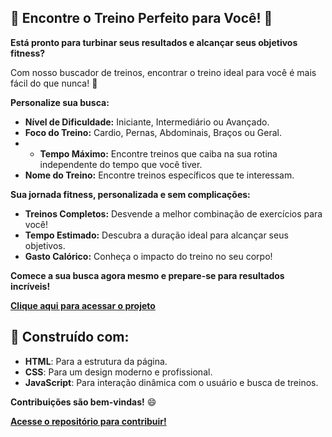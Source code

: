 ##  💪 Encontre o Treino Perfeito para Você! 💪

**Está pronto para turbinar seus resultados e alcançar seus objetivos fitness?** 

Com nosso buscador de treinos, encontrar o treino ideal para você é mais fácil do que nunca! 🤩

**Personalize sua busca:**

* **Nível de Dificuldade:** Iniciante, Intermediário ou Avançado.
* **Foco do Treino:** Cardio, Pernas, Abdominais, Braços ou Geral.
* * **Tempo Máximo:** Encontre treinos que caiba na sua rotina independente do tempo que você tiver.
* **Nome do Treino:** Encontre treinos específicos que te interessam.

**Sua jornada fitness, personalizada e sem complicações:**

* **Treinos Completos:**  Desvende a melhor combinação de exercícios para você!
* **Tempo Estimado:** Descubra a duração ideal para alcançar seus objetivos.
* **Gasto Calórico:** Conheça o impacto do treino no seu corpo!

**Comece a sua busca agora mesmo e prepare-se para resultados incríveis!** 

**[Clique aqui para acessar o projeto](https://github.com/lucassilvaesmeraldino/busca-de-treinos)**

##  🚀 Construído com:

* **HTML**: Para a estrutura da página.
* **CSS**:  Para um design moderno e profissional.
* **JavaScript**: Para interação dinâmica com o usuário e busca de treinos.

**Contribuições são bem-vindas!** 😄

**[Acesse o repositório para contribuir!](https://github.com/lucassilvaesmeraldino/busca-de-treinos)**
